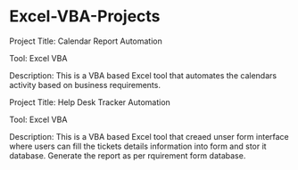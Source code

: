 # Excel-VBA-Projects

Project Title: Calendar Report Automation

Tool: Excel VBA

Description: This is a VBA based Excel tool that automates the calendars activity based on business requirements.

Project Title: Help Desk Tracker Automation

Tool: Excel VBA

Description: This is a VBA based Excel tool that creaed unser form interface where users can fill the tickets details information into form and stor it database. Generate the report as per rquirement form database.

